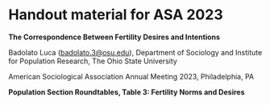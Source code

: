 # Handout material for ASA 2023

**The Correspondence Between Fertility Desires and Intentions**

Badolato Luca (badolato.3@osu.edu), Department of Sociology and Institute for Population Research, The Ohio State University 

American Sociological Association Annual Meeting 2023, Philadelphia, PA

**Population Section Roundtables, Table 3: Fertility Norms and Desires**


